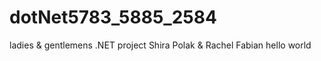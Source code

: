 # dotNet5783_5885_2584
ladies & gentlemens
.NET project Shira Polak &amp; Rachel Fabian
hello world
